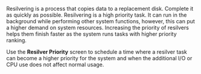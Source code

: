 &NewLine;

Resilvering is a process that copies data to a replacement disk.
Complete it as quickly as possible.
Resilvering is a high priority task.
It can run in the background while performing other system functions, however, this can put a higher demand on system resources.
Increasing the priority of resilvers helps them finish faster as the system runs tasks with higher priority ranking.

Use the **Resilver Priority** screen to schedule a time where a resilver task can become a higher priority for the system and when the additional I/O or CPU use does not affect normal usage.
